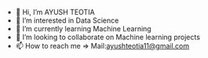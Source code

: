 - 👋 Hi, I’m AYUSH TEOTIA
- 👀 I’m interested in Data Science
- 🌱 I’m currently learning Machine Learning
- 💞️ I’m looking to collaborate on Machine learning projects
- 📫 How to reach me => Mail:ayushteotia11@gmail.com

<!---
ayushteotia/ayushteotia is a ✨ special ✨ repository because its `README.md` (this file) appears on your GitHub profile.
You can click the Preview link to take a look at your changes.
--->
